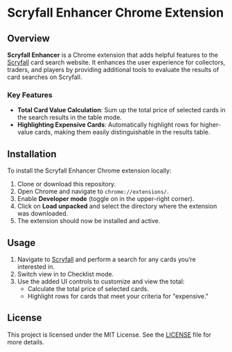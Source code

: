 # Scryfall Enhancer Chrome Extension

## Overview

**Scryfall Enhancer** is a Chrome extension that adds helpful features to the [Scryfall](https://scryfall.com) card search website. It enhances the user experience for collectors, traders, and players by providing additional tools to evaluate the results of card searches on Scryfall.

### Key Features

- **Total Card Value Calculation**: Sum up the total price of selected cards in the search results in the table mode.
- **Highlighting Expensive Cards**: Automatically highlight rows for higher-value cards, making them easily distinguishable in the results table.

## Installation

To install the Scryfall Enhancer Chrome extension locally:

1. Clone or download this repository.
2. Open Chrome and navigate to `chrome://extensions/`.
3. Enable **Developer mode** (toggle on in the upper-right corner).
4. Click on **Load unpacked** and select the directory where the extension was downloaded.
5. The extension should now be installed and active.

## Usage

1. Navigate to [Scryfall](https://scryfall.com) and perform a search for any cards you’re interested in.
2. Switch view in to Checklist mode.
2. Use the added UI controls to customize and view the total:
   - Calculate the total price of selected cards.
   - Highlight rows for cards that meet your criteria for "expensive."

## License

This project is licensed under the MIT License. See the [LICENSE](./LICENSE) file for more details.
